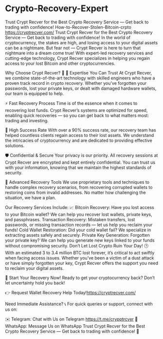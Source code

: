 # Crypto-Recovery-Expert
Trust Crypt Recver for the Best Crypto Recovery Service — Get back to trading with confidence!
How-to-Recover-Stolen-Bitcoin-crpto https://cryptrecver.com/
Trust Crypt Recver for the Best Crypto Recovery Service — Get back to trading with confidence! In the world of cryptocurrency, the stakes are high, and losing access to your digital assets can be a nightmare. But fear not — Crypt Recver is here to turn that nightmare into a dream come true! With expert-led recovery services and cutting-edge technology, Crypt Recver specializes in helping you regain access to your lost Bitcoin and other cryptocurrencies.

Why Choose Crypt Recver? 🤔 🔑 Expertise You Can Trust At Crypt Recver, we combine state-of-the-art technology with skilled engineers who have a proven track record in crypto recovery. Whether you’ve forgotten your passwords, lost your private keys, or dealt with damaged hardware wallets, our team is equipped to help.

⚡ Fast Recovery Process Time is of the essence when it comes to recovering lost funds. Crypt Recver’s systems are optimized for speed, enabling quick recoveries — so you can get back to what matters most: trading and investing.

🎯 High Success Rate With over a 90% success rate, our recovery team has helped countless clients regain access to their lost assets. We understand the intricacies of cryptocurrency and are dedicated to providing effective solutions.

🛡️ Confidential & Secure Your privacy is our priority. All recovery sessions at Crypt Recver are encrypted and kept entirely confidential. You can trust us with your information, knowing that we maintain the highest standards of security.

🔧 Advanced Recovery Tools We use proprietary tools and techniques to handle complex recovery scenarios, from recovering corrupted wallets to restoring coins from invalid addresses. No matter how challenging the situation, we have a plan.

Our Recovery Services Include: 📈 Bitcoin Recovery: Have you lost access to your Bitcoin wallet? We can help you recover lost wallets, private keys, and passphrases. Transaction Recovery: Mistaken transfers, lost passwords, or missing transaction records — let us help you reclaim your funds! Cold Wallet Restoration: Did your cold wallet fail? We specialize in extracting assets safely and securely. Private Key Generation: Forgotten your private key? We can help you generate new keys linked to your funds without compromising security. Don’t Let Lost Crypto Ruin Your Day! 🕒 With an estimated 3 to 3.4 million BTC lost forever, it’s critical to act swiftly when facing access issues. Whether you’ve been a victim of a dust attack or have simply forgotten your key, Crypt Recver offers the support you need to reclaim your digital assets.

🚀 Start Your Recovery Now! Ready to get your cryptocurrency back? Don’t let uncertainty hold you back!

👉 Request Wallet Recovery Help Today!https://cryptrecver.com/

Need Immediate Assistance? 📞 For quick queries or support, connect with us on:

✉️ Telegram: Chat with Us on Telegram https://t.me/crypptrcver 💬 WhatsApp: Message Us on WhatsApp Trust Crypt Recver for the Best Crypto Recovery Service — Get back to trading with confidence! 💪
